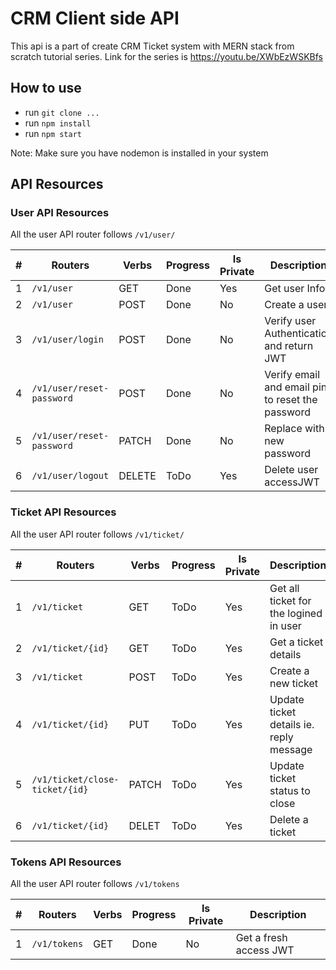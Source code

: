 # CRM Client side API

This api is a part of create CRM Ticket system with MERN stack from scratch tutorial series.
Link for the series is https://youtu.be/XWbEzWSKBfs

## How to use

- run `git clone ...`
- run `npm install`
- run `npm start`

Note: Make sure you have nodemon is installed in your system

## API Resources

### User API Resources

All the user API router follows `/v1/user/`

| #   | Routers                   | Verbs  | Progress | Is Private | Description                                      |
| --- | ------------------------- | ------ | -------- | ---------- | ------------------------------------------------ |
| 1   | `/v1/user`                | GET    | Done     | Yes        | Get user Info                                    |
| 2   | `/v1/user`                | POST   | Done     | No         | Create a user                                    |
| 3   | `/v1/user/login`          | POST   | Done     | No         | Verify user Authentication and return JWT        |
| 4   | `/v1/user/reset-password` | POST   | Done     | No         | Verify email and email pin to reset the password |
| 5   | `/v1/user/reset-password` | PATCH  | Done     | No         | Replace with new password                        |
| 6   | `/v1/user/logout`         | DELETE | ToDo     | Yes        | Delete user accessJWT                            |

### Ticket API Resources

All the user API router follows `/v1/ticket/`

| #   | Routers                        | Verbs | Progress | Is Private | Description                             |
| --- | ------------------------------ | ----- | -------- | ---------- | --------------------------------------- |
| 1   | `/v1/ticket`                   | GET   | ToDo     | Yes        | Get all ticket for the logined in user  |
| 2   | `/v1/ticket/{id}`              | GET   | ToDo     | Yes        | Get a ticket details                    |
| 3   | `/v1/ticket`                   | POST  | ToDo     | Yes        | Create a new ticket                     |
| 4   | `/v1/ticket/{id}`              | PUT   | ToDo     | Yes        | Update ticket details ie. reply message |
| 5   | `/v1/ticket/close-ticket/{id}` | PATCH | ToDo     | Yes        | Update ticket status to close           |
| 6   | `/v1/ticket/{id}`              | DELET | ToDo     | Yes        | Delete a ticket                         |

### Tokens API Resources

All the user API router follows `/v1/tokens`

| #   | Routers      | Verbs | Progress | Is Private | Description            |
| --- | ------------ | ----- | -------- | ---------- | ---------------------- |
| 1   | `/v1/tokens` | GET   | Done     | No         | Get a fresh access JWT |
